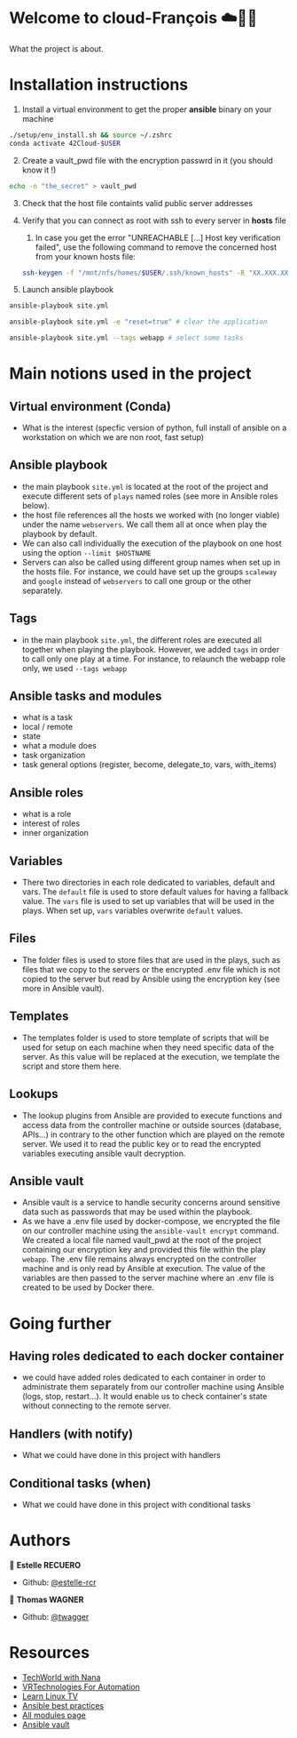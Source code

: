 # Welcome to cloud-François ☁️🕺🏼

What the project is about.

# Installation instructions

1. Install a virtual environment to get the proper **ansible** binary on your machine

```sh
./setup/env_install.sh && source ~/.zshrc
conda activate 42Cloud-$USER
```

2. Create a vault_pwd file with the encryption passwrd in it (you should know it !)

```sh
echo -n "the_secret" > vault_pwd
```

3. Check that the host file containts valid public server addresses
4. Verify that you can connect as root with ssh to every server in **hosts** file
	
	1. In case you get the error "UNREACHABLE [...] Host key verification failed", use the following command to remove the concerned host from your known hosts file:
	```sh
	ssh-keygen -f "/mnt/nfs/homes/$USER/.ssh/known_hosts" -R "XX.XXX.XX.XXX"    
	```
5. Launch ansible playbook

```sh
ansible-playbook site.yml
```

```sh
ansible-playbook site.yml -e "reset=true" # clear the application
```

```sh
ansible-playbook site.yml --tags webapp # select some tasks
```

# Main notions used in the project

## Virtual environment (Conda)
- What is the interest (specfic version of python, full install of ansible on a workstation on which we are non root, fast setup)

## Ansible playbook
- the main playbook `site.yml` is located at the root of the project and execute different sets of `plays` named roles (see more in Ansible roles below).
- the host file references all the hosts we worked with (no longer viable) under the name `webservers`. We call them all at once when play the playbook by default.
- We can also call individually the execution of the playbook on one host using the option `--limit $HOSTNAME`
- Servers can also be called using different group names when set up in the hosts file. For instance, we could have set up the groups `scaleway` and `google` instead of `webservers` to call one group or the other separately.

## Tags
- in the main playbook `site.yml`, the different roles are executed all together when playing the playbook. However, we added `tags` in order to call only one play at a time. For instance, to relaunch the webapp role only, we used `--tags webapp`

## Ansible tasks and modules
- what is a task
- local / remote
- state
- what a module does
- task organization
- task general options (register, become, delegate_to, vars, with_items)

## Ansible roles
- what is a role
- interest of roles
- inner organization

## Variables
- There two directories in each role dedicated to variables, default and vars. The `default` file is used to store default values for having a fallback value. The `vars` file is used to set up variables that will be used in the plays. When set up, `vars` variables overwrite `default` values.

## Files
- The folder files is used to store files that are used in the plays, such as files that we copy to the servers or the encrypted .env file which is not copied to the server but read by Ansible using the encryption key (see more in Ansible vault).

## Templates
- The templates folder is used to store template of scripts that will be used for setup on each machine when they need specific data of the server. As this value will be replaced at the execution, we template the script and store them here.

## Lookups
- The lookup plugins from Ansible are provided to execute functions and access data from the controller machine or outside sources (database, APIs...) in contrary to the other function which are played on the remote server. We used it to read the public key or to read the encrypted variables executing ansible vault decryption.

## Ansible vault
- Ansible vault is a service to handle security concerns around sensitive data such as passwords that may be used within the playbook. 
- As we have a .env file used by docker-compose, we encrypted the file on our controller machine using the `ansible-vault encrypt` command. We created a local file named vault_pwd at the root of the project containing our encryption key and provided this file within the play `webapp`. The .env file remains always encrypted on the controller machine and is only read by Ansible at execution. The value of the variables are then passed to the server machine where an .env file is created to be used by Docker there. 


# Going further

## Having roles dedicated to each docker container
- we could have added roles dedicated to each container in order to administrate them separately from our controller machine using Ansible (logs, stop, restart...). It would enable us to check container's state without connecting to the remote server.

## Handlers (with notify)
- What we could have done in this project with handlers

## Conditional tasks (when)
- What we could have done in this project with conditional tasks

# Authors

👩 **Estelle RECUERO**

* Github: [@estelle-rcr](https://github.com/estelle-rcr)

👨 **Thomas WAGNER**

* Github: [@twagger](https://github.com/twagger)

# Resources

* [TechWorld with Nana](https://youtu.be/1id6ERvfozo)
* [VRTechnologies For Automation](https://youtube.com/playlist?list=PL2qzCKTbjutIyQAe3GglWISLnLTQLGm7e)
* [Learn Linux TV](https://youtube.com/playlist?list=PLT98CRl2KxKEUHie1m24-wkyHpEsa4Y70)
* [Ansible best practices](https://docs.ansible.com/ansible/2.8/user_guide/playbooks_best_practices.html)
* [All modules page](https://docs.ansible.com/ansible/2.9/modules/list_of_all_modules.html)
* [Ansible vault](https://blog.stephane-robert.info/post/ansible-vault/)
